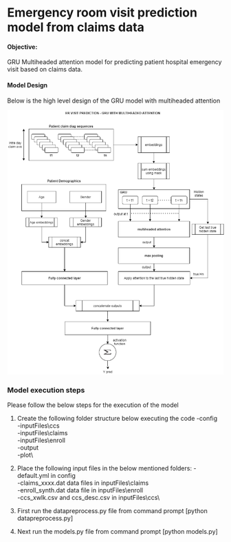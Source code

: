 # Emergency room visit prediction model from claims data

#### Objective:

GRU Multiheaded attention model for predicting patient hospital emergency visit based on claims data. 

#### Model Design

Below is the high level design of the GRU model with multiheaded attention

![img1](https://github.com/bsathyamur/ERVisit-GRU-MultiheadedAttn/blob/main/model%20diagram.png)

### Model execution steps

Please follow the below steps for the execution of the model

1. Create the following folder structure below executing the code
   -config\
   -inputFiles\ccs\
   -inputFiles\claims\
   -inputFiles\enroll\
   -output\
   -plot\

2. Place the following input files in the below mentioned folders:
   -default.yml in config\
   -claims_xxxx.dat data files in inputFiles\claims\
   -enroll_synth.dat data file in inputFiles\enroll\
   -ccs_xwlk.csv and ccs_desc.csv in inputFiles\ccs\
   
3. First run the datapreprocess.py file from command prompt [python datapreprocess.py]

5. Next run the models.py file from command prompt [python models.py]
